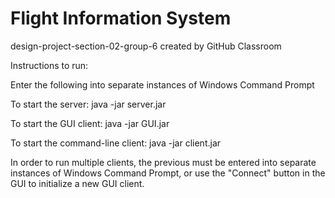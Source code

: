 # Flight Information System
design-project-section-02-group-6 created by GitHub Classroom

Instructions to run:

Enter the following into separate instances of Windows Command Prompt

To start the server:
java -jar server.jar

To start the GUI client:
java -jar GUI.jar

To start the command-line client:
java -jar client.jar

In order to run multiple clients, the previous must be entered into separate instances of Windows Command Prompt, or use the "Connect" button in the GUI to initialize a new GUI client.
